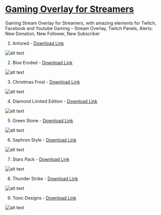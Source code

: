 # [Gaming Overlay for Streamers](https://www.dannibla.com/overlay-bundle/)
Gaming Stream Overlay for Streamers, with amazing elements for Twitch, Facebook and Youtube Gaming – Stream Overlay, Twitch Panels, Alerts: New Donation, New Follower, New Subscriber

1. Antored - [Download Link](https://www.dannibla.com/overlay-bundle/Antored.zip)

![alt text](https://www.dannibla.com/overlay-bundle/images/Antored-design.jpg "Antored")

2. Blue Eroded - [Download Link](https://www.dannibla.com/overlay-bundle/Blue-Eroded.zip)

![alt text](https://www.dannibla.com/overlay-bundle/images/Blue-Eroded-Box.jpg "Blue Eroded")

3. Christmas Frost - [Download Link](https://www.dannibla.com/overlay-bundle/Christmas-Frost.zip)

![alt text](https://www.dannibla.com/overlay-bundle/images/Christmas-Frost-Box.jpg "Christmas Frost")

4. Diamond Limited Edition - [Download Link](https://www.dannibla.com/overlay-bundle/Diamond-Limited-Edition.zip)

![alt text](https://www.dannibla.com/overlay-bundle/images/Diamond-Design.jpg "Diamond Limited Edition")

5. Green Stone - [Download Link](https://www.dannibla.com/overlay-bundle/Green-Stone.zip)

![alt text](https://www.dannibla.com/overlay-bundle/images/Green-Stone-design.jpg "Green Stone")

6. Saphron Style - [Download Link](https://www.dannibla.com/overlay-bundle/Saphron-Style.zip)

![alt text](https://www.dannibla.com/overlay-bundle/images/Saphron-Style-Box.jpg "Saphron Style")

7. Stars Pack - [Download Link](https://www.dannibla.com/overlay-bundle/Stars-Pack.zip)

![alt text](https://www.dannibla.com/overlay-bundle/images/Stars-Pack-Box.jpg "Stars Pack")

8. Thunder Strike - [Download Link](https://www.dannibla.com/overlay-bundle/Thunder-Strike.zip)

![alt text](https://www.dannibla.com/overlay-bundle/images/Thunder-Strike-Box.jpg "Thunder Strike")

9. Toxic Designs - [Download Link](https://www.dannibla.com/overlay-bundle/Toxic-Designs.zip)

![alt text](https://www.dannibla.com/overlay-bundle/images/Toxic-Designs-Box.jpg "Toxic Designs")
